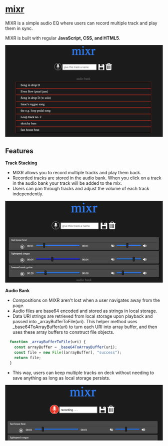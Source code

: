# [mixr](https://campbelloleson.github.io/mixr-live/)

MIXR is a simple audio EQ where users can record multiple track and play them in sync.

MIXR is built with regular **JavaScript, CSS, and HTML5**.

![Home Page](./screenshots/home.png)

## Features

   **Track Stacking**
   
- MIXR allows you to record multiple tracks and play them back. 
- Recorded tracks are stored in the audio bank. When you click on a track in the audio bank your track will be added to the mix.
- Users can pan through tracks and adjust the volume of each track independently.

![Mix](./screenshots/mix.png)

   **Audio Bank**
   
- Compositions on MIXR aren't lost when a user navigates away from the page. 
- Audio files are base64 encoded and stored as strings in local storage.
- Data URI strings are retrieved from local storage upon playback and passed into _arrayBufferToFile(uri).
This helper method uses _base64ToArrayBuffer(uri) to turn each URI into array buffer, and then uses these array buffers to construct file objects.
``` javascript
  function _arrayBufferToFile(uri) {
    const arrayBuffer = _base64ToArrayBuffer(uri);
    const file = new File([arrayBuffer], "success");
    return file;
  }
```
- This way, users can keep multiple tracks on deck without needing to save anything as long as local storage persists. 

![Mix](./screenshots/record.png)
